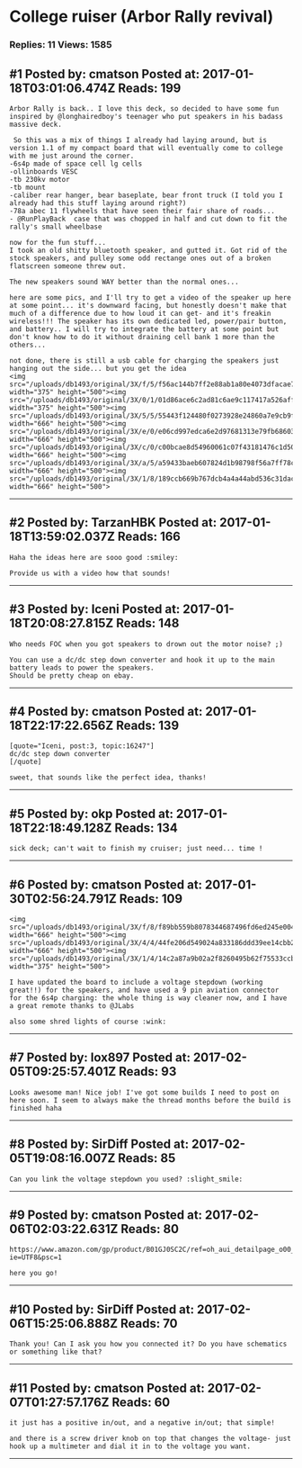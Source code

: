 # College ruiser (Arbor Rally revival)

### Replies: 11 Views: 1585

## \#1 Posted by: cmatson Posted at: 2017-01-18T03:01:06.474Z Reads: 199

```
Arbor Rally is back.. I love this deck, so decided to have some fun inspired by @longhairedboy's teenager who put speakers in his badass massive deck. 

 So this was a mix of things I already had laying around, but is version 1.1 of my compact board that will eventually come to college with me just around the corner. 
-6s4p made of space cell lg cells
-ollinboards VESC
-tb 230kv motor 
-tb mount
-caliber rear hanger, bear baseplate, bear front truck (I told you I already had this stuff laying around right?)
-78a abec 11 flywheels that have seen their fair share of roads...
- @RunPlayBack  case that was chopped in half and cut down to fit the rally's small wheelbase 

now for the fun stuff...
I took an old shitty bluetooth speaker, and gutted it. Got rid of the stock speakers, and pulley some odd rectange ones out of a broken flatscreen someone threw out. 

The new speakers sound WAY better than the normal ones... 

here are some pics, and I'll try to get a video of the speaker up here at some point... it's downward facing, but honestly doesn't make that much of a difference due to how loud it can get- and it's freakin wireless!!! The speaker has its own dedicated led, power/pair button, and battery.. I will try to integrate the battery at some point but don't know how to do it without draining cell bank 1 more than the others... 

not done, there is still a usb cable for charging the speakers just hanging out the side... but you get the idea
<img src="/uploads/db1493/original/3X/f/5/f56ac144b7ff2e88ab1a80e4073dfacae70d7f6b.jpg" width="375" height="500"><img src="/uploads/db1493/original/3X/0/1/01d86ace6c2ad81c6ae9c117417a526aff209f2c.jpg" width="375" height="500"><img src="/uploads/db1493/original/3X/5/5/55443f124480f0273928e24860a7e9cb9f5b5466.jpg" width="666" height="500"><img src="/uploads/db1493/original/3X/e/0/e06cd997edca6e2d97681313e79fb68603e2d3b0.jpg" width="666" height="500"><img src="/uploads/db1493/original/3X/c/0/c00bcae8d54960061c07f43181476c1d50c2cd06.jpg" width="666" height="500"><img src="/uploads/db1493/original/3X/a/5/a59433baeb607824d1b98798f56a7ff78cf21f15.jpg" width="666" height="500"><img src="/uploads/db1493/original/3X/1/8/189ccb669b767dcb4a4a44abd536c31dacaae126.jpg" width="666" height="500">
```

---
## \#2 Posted by: TarzanHBK Posted at: 2017-01-18T13:59:02.037Z Reads: 166

```
Haha the ideas here are sooo good :smiley:

Provide us with a video how that sounds!
```

---
## \#3 Posted by: Iceni Posted at: 2017-01-18T20:08:27.815Z Reads: 148

```
Who needs FOC when you got speakers to drown out the motor noise? ;)

You can use a dc/dc step down converter and hook it up to the main battery leads to power the speakers. 
Should be pretty cheap on ebay.
```

---
## \#4 Posted by: cmatson Posted at: 2017-01-18T22:17:22.656Z Reads: 139

```
[quote="Iceni, post:3, topic:16247"]
dc/dc step down converter
[/quote]

sweet, that sounds like the perfect idea, thanks!
```

---
## \#5 Posted by: okp Posted at: 2017-01-18T22:18:49.128Z Reads: 134

```
sick deck; can't wait to finish my cruiser; just need... time !
```

---
## \#6 Posted by: cmatson Posted at: 2017-01-30T02:56:24.791Z Reads: 109

```
<img src="/uploads/db1493/original/3X/f/8/f89bb559b8078344687496fd6ed245e0044c6df5.jpg" width="666" height="500"><img src="/uploads/db1493/original/3X/4/4/44fe206d549024a833186ddd39ee14cbb2cb59a4.jpg" width="666" height="500"><img src="/uploads/db1493/original/3X/1/4/14c2a87a9b02a2f8260495b62f75533ccb1e7e12.jpg" width="375" height="500">

I have updated the board to include a voltage stepdown (working great!!) for the speakers, and have used a 9 pin aviation connector for the 6s4p charging: the whole thing is way cleaner now, and I have a great remote thanks to @JLabs

also some shred lights of course :wink:
```

---
## \#7 Posted by: lox897 Posted at: 2017-02-05T09:25:57.401Z Reads: 93

```
Looks awesome man! Nice job! I've got some builds I need to post on here soon. I seem to always make the thread months before the build is finished haha
```

---
## \#8 Posted by: SirDiff Posted at: 2017-02-05T19:08:16.007Z Reads: 85

```
Can you link the voltage stepdown you used? :slight_smile:
```

---
## \#9 Posted by: cmatson Posted at: 2017-02-06T02:03:22.631Z Reads: 80

```
https://www.amazon.com/gp/product/B01GJ0SC2C/ref=oh_aui_detailpage_o00_s00?ie=UTF8&psc=1

here you go!
```

---
## \#10 Posted by: SirDiff Posted at: 2017-02-06T15:25:06.888Z Reads: 70

```
Thank you! Can I ask you how you connected it? Do you have schematics or something like that?
```

---
## \#11 Posted by: cmatson Posted at: 2017-02-07T01:27:57.176Z Reads: 60

```
it just has a positive in/out, and a negative in/out; that simple!

and there is a screw driver knob on top that changes the voltage- just hook up a multimeter and dial it in to the voltage you want.
```

---
